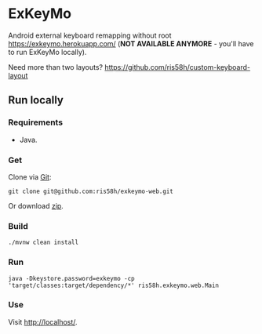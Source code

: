 # ExKeyMo
Android external keyboard remapping without root https://exkeymo.herokuapp.com/ (**NOT AVAILABLE ANYMORE** - you'll have to run ExKeyMo locally).

Need more than two layouts? https://github.com/ris58h/custom-keyboard-layout

## Run locally

### Requirements
- Java.

### Get
Clone via [Git](https://git-scm.com/):
```
git clone git@github.com:ris58h/exkeymo-web.git
```
Or download [zip](https://github.com/ris58h/exkeymo-web/archive/refs/heads/master.zip).

### Build
```
./mvnw clean install
```

### Run
```
java -Dkeystore.password=exkeymo -cp 'target/classes:target/dependency/*' ris58h.exkeymo.web.Main
```

### Use
Visit [http://localhost/](http://localhost/).
